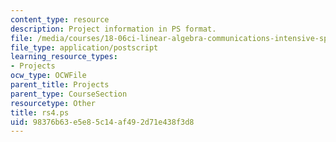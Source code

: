 ```yaml
---
content_type: resource
description: Project information in PS format.
file: /media/courses/18-06ci-linear-algebra-communications-intensive-spring-2004/98376b63e5e85c14af492d71e438f3d8_rs4.ps
file_type: application/postscript
learning_resource_types:
- Projects
ocw_type: OCWFile
parent_title: Projects
parent_type: CourseSection
resourcetype: Other
title: rs4.ps
uid: 98376b63-e5e8-5c14-af49-2d71e438f3d8
---
```

